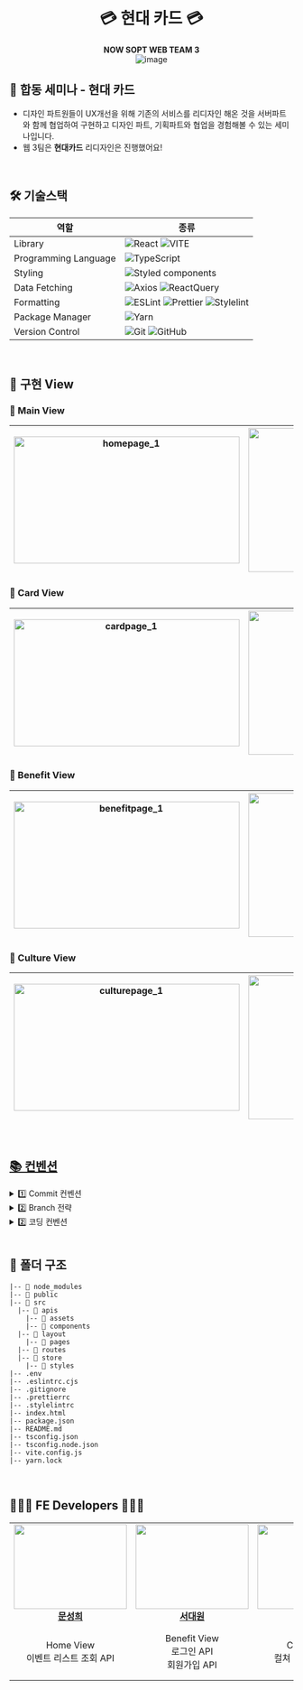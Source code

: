 <div align="center">

# 💳 현대 카드 💳

**NOW SOPT WEB TEAM 3**
<br />
![image](https://github.com/NOW-SOPT-CDSP-WEB3/client/assets/52481403/5e9928e6-e79c-442e-9ab8-85884103e08e)
</div>

## 📌 합동 세미나 - 현대 카드

- 디자인 파트원들이 UX개선을 위해 기존의 서비스를 리디자인 해온 것을 서버파트와 함께 협업하여 구현하고 디자인 파트, 기획파트와 협업을 경험해볼 수 있는 세미나입니다.
- 웹 3팀은 **현대카드** 리디자인은 진행했어요!

<br/>

<h2> 🛠 기술스택 </h2>

| 역할                 | 종류                                                                                                                                                                                                                                                                                                                          |
| -------------------- | ----------------------------------------------------------------------------------------------------------------------------------------------------------------------------------------------------------------------------------------------------------------------------------------------------------------------------- |
| Library              | ![React](https://img.shields.io/badge/React-61DAFB?style=for-the-badge&logo=React&logoColor=white) ![VITE](https://img.shields.io/badge/VITE-646CFF?style=for-the-badge&logo=Vite&logoColor=white)                                                                                                                            |
| Programming Language | ![TypeScript](https://img.shields.io/badge/TypeScript-3178C6.svg?style=for-the-badge&logo=TypeScript&logoColor=white)                                                                                                                                                                                                         |
| Styling              | ![Styled components](https://img.shields.io/badge/styled_components-DB7093?style=for-the-badge&logo=Styled-components&logoColor=white)                                                                                                                                                                                        |
| Data Fetching        | ![Axios](https://img.shields.io/badge/Axios-5A29E4?style=for-the-badge&logo=Axios&logoColor=white) ![ReactQuery](https://img.shields.io/badge/ReactQuery-FF4154?style=for-the-badge&logo=ReactQuery&logoColor=white)                                                                                                          |
| Formatting           | ![ESLint](https://img.shields.io/badge/ESLint-4B3263?style=for-the-badge&logo=eslint&logoColor=white) ![Prettier](https://img.shields.io/badge/Prettier-F7B93E?style=for-the-badge&logo=prettier&logoColor=white) ![Stylelint](https://img.shields.io/badge/stylelint-000?style=for-the-badge&logo=stylelint&logoColor=white) |
| Package Manager      | ![Yarn](https://img.shields.io/badge/Yarn-2C8EBB?style=for-the-badge&logo=yarn&logoColor=white)                                                                                                                                                                                                                               |
| Version Control      | ![Git](https://img.shields.io/badge/git-%23F05033.svg?style=for-the-badge&logo=git&logoColor=white) ![GitHub](https://img.shields.io/badge/github-%23121011.svg?style=for-the-badge&logo=github&logoColor=white)                                                                                                              |

<br />


## 🌳 구현 View
### 🌿 Main View

| <img width="400" height="225" alt="homepage_1" src="https://github.com/NOW-SOPT-CDSP-WEB3/client/assets/52481403/2b3bbb1f-ceae-4ff3-8549-fd170a8db774"> | <img width="400" height="255" alt="homepage_2" src="https://github.com/NOW-SOPT-CDSP-WEB3/client/assets/52481403/d6c8713b-da19-468f-9b51-3894c56c859e"> | 
| :---: | :---: |



### 🌿 Card View

| <img width="400" height="225" alt="cardpage_1" src="https://github.com/NOW-SOPT-CDSP-WEB3/client/assets/52481403/74b20fa0-cb5d-4d9e-8576-d2478fccce50" > | <img width="400" height="255" alt="cardpage_2" src="https://github.com/NOW-SOPT-CDSP-WEB3/client/assets/52481403/40620b0a-0d10-491e-8a97-782e084da329" > | 
| :---: | :---: |


### 🌿 Benefit View

| <img width="400" height="225" alt="benefitpage_1" src="https://github.com/NOW-SOPT-CDSP-WEB3/client/assets/52481403/8d485bd4-002d-4028-8ad6-a887f24ddfdc" > | <img width="400" height="255" alt="benefitpage_2" src="https://github.com/NOW-SOPT-CDSP-WEB3/client/assets/52481403/7c0adc59-508f-4706-adf3-806e850c2286"> | 
| :---: | :---: |



### 🌿 Culture View

| <img width="400" height="225" alt="culturepage_1" src="https://github.com/NOW-SOPT-CDSP-WEB3/client/assets/52481403/70746fe9-ccd3-4d24-9290-564738fe4f38"> | <img width="400" height="255" alt="homepage_2" src="https://github.com/NOW-SOPT-CDSP-WEB3/client/assets/52481403/ca106648-f343-47ec-814f-3bfcc7036afb"> | 
| :---: | :---: |

<br/>

## [📚 컨벤션](https://unnamedwritings.notion.site/4428b3ba2d4b48f4b5e9e0c1eac53535?pvs=4)

<details>
<summary>  1️⃣ Commit 컨벤션  </summary>

### commit 규칙

**키워드: 내용**

- **예시:**
  - `init: 초기 세팅`
  - `feat: 기능 개발`

<br/>

**Commit 메시지 종류 설명**


| 제목         | 내용                                                                 |
| ------------ | -------------------------------------------------------------------- |
| feat         | 새로운 기능을 추가할 경우                                            |
| style        | 기능에 영향을 주지 않는 커밋, 코드 순서, css 등의 포맷에 관한 커밋  |
| fix          | 버그를 고친 경우                                                    |
| refactor     | 프로덕션 코드 리팩토링                                              |
| docs         | 문서를 수정한 경우, 파일 삭제, 파일명 수정 등 ex) README.md          |
| chore        | 빌드 테스트 업데이트, 패키지 매니저를 설정하는 경우, 주석 추가, 자잘한 문서 수정 |
| code review  | 코드 리뷰 반영                                                      |
</details>


<details>
<summary> 2️⃣ Branch 전략 </summary>

### 브랜치 전략

`feat/#이슈번호/이슈이름`

### Git Branch

- **GitHub-Flow** 전략 + **develop**
- 브랜치 운영
  - `feat/#이슈번호/이슈이름` (camelCase): 기능을 개발하면서 각자가 사용한 브랜치
    - `main`: 완전히 안전하다고 판단되었을 때, 즉 배포가 가능한 최종 merge하는 브랜치
    - `develop`: 배포하기 전 개발 중일 때 각자의 브랜치에서 merge하는 브랜치 (default 브랜치)
      - `feat/#이슈번호/기능명`: feature 브랜치. 새로운 기능 개발. 개발이 완료되면 develop 브랜치로 병합
      - `fix/#이슈번호/기능명`: feature 브랜치 생성 후 버그가 생겼을 때 수정하는 브랜치
      - 그 외 `hotfix`, `release` 등은 사용 X

</details>

<details>
<summary> 2️⃣ 코딩 컨벤션 </summary>
<br/>
  
1. **변수명, 함수명을 고민을 우선적으로 하되, 주석이 필요한 경우는 어떤 역할을 하는지 다른 사람이 이해할 수 있도록 작성하자**
2. **해야 할 사항이 있다면 `// TODO:` 주석으로 표시하자**
3. **컴포넌트 파일의 확장자는 `.tsx`, `.jsx`로 정한다**
4. **컴포넌트와 일반 기능을 구현하는 함수 구분**
   - 컴포넌트: 일반 함수 `function`을 사용
     ```tsx
     // Bad
     const skrr = () => {
         return <div>skrr</div>
     }

     export default skrr

     // Good
     function skrr() {
         return <div>skrr</div>
     }

     export default skrr
     ```
   - 기능을 구현하는 함수: `const`를 사용
     ```tsx
     // Bad
     function handleskrr(number) {
         return number + 1
     }

     // Good
     const handleSkrr = (number) => {
         return number + 1
     }
     ```

     <br/>
     
5. **변수/함수명은 20자 미만, 주석으로 변수 설명**
   - 변수/함수명은 이해할 수 있을 정도로 고민
     ```tsx
     // Bad
     const isLoading = true;

     // Good
     const isUserDataLoading = true;
     ```
   - 대부분의 경우 `카멜 케이스`를 사용
     ```tsx
     // Bad
     const is_snake_case = 'Bad';

     // Good
     const camelCase = 'Good';
     ```
   - 상수는 영문 대문자 스네이크 표기법 사용
     ```tsx
     const SYMBOLIC_CONSTANT = 'value';
     ```
   - 클래스 생성자/생성자 함수는 대문자 카멜 케이스 사용
     ```tsx
     // 클래스
     class ClassName {}

     // 생성자 함수
     function Person() {}
     ```
   - URL, HTML 같은 대문자 약어는 그대로 사용
     ```tsx
     const parseHTML = () => {}
     const parseXML = () => {}
     ```

     <br/>
     
6. **이벤트 핸들러명은 `handle`로 시작**
   ```tsx
   // Good
   const handleClick = () => {}

   // Bad
   const clickHandler = () => {}
   const onClick = () => {}
   const onSubmit = () => {}
   const onClickHandler = () => {}

</details>


<br/>

<h2> 📁 폴더 구조 </h2>

```
|-- 📁 node_modules
|-- 📁 public
|-- 📁 src
  |-- 📁 apis
	|-- 📁 assets
	|-- 📁 components
  |-- 📁 layout
	|-- 📁 pages
  |-- 📁 routes
  |-- 📁 store
	|-- 📁 styles
|-- .env
|-- .eslintrc.cjs
|-- .gitignore
|-- .prettierrc
|-- .stylelintrc
|-- index.html
|-- package.json
|-- README.md
|-- tsconfig.json
|-- tsconfig.node.json
|-- vite.config.js
|-- yarn.lock
```
<br />


## 🧑🏻‍💻 FE Developers 👩🏻‍💻
<table align="center">
    <tr align="center"> 
    <td style="min-width: 150px;" background-color="white">
            <a href="https://github.com/seong-hui">
              <img src="https://github.com/NOW-SOPT-CDSP-WEB3/client/assets/52481403/1fa04cb3-e05c-4cc5-a4a6-feb84cffe2ac" width="200" height="150" style="object-fit :cover">
              <br />
              <b>문성희</b>
            </a> 
        </td>
        <td style="min-width: 150px;">
            <a href="https://github.com/suwonthugger">
              <img src="https://github.com/NOW-SOPT-CDSP-WEB3/client/assets/52481403/d4bd6428-7482-4106-8477-7c09f9e1f7f5" width="200" height="150" style="object-fit :cover">
              <br />
              <b>서대원</b>
            </a>
        </td>
        <td style="min-width: 150px;" background-color="white">
            <a href="https://github.com/yarimu">
              <img src="https://github.com/NOW-SOPT-CDSP-WEB3/client/assets/52481403/cc5f7a1a-ba99-44fd-9c3a-c5d94e7d8c79" width="200" height="150" style="object-fit :cover">
              <br />
              <b>이예림</b>
            </a> 
        </td>
        <td style="min-width: 150px;">
            <a href="https://github.com/cindy-chaewon">
              <img src="https://github.com/NOW-SOPT-CDSP-WEB3/client/assets/52481403/1043a90f-676a-4d89-bf63-a86d05f9e780" width="200" height="150" style="object-fit :cover">
              <br />
              <b>이채원</b>
            </a>
        </td>
    </tr>
    <tr align="center">
        <td>
            Home View<br />
           이벤트 리스트 조회 API
        </td>
        <td>
            Benefit View <br/>
            로그인 API <br />회원가입 API
      </td>
        <td>
            Culture View <br />
            컬쳐 리스트 조회 API 
        </td>
        <td>
            Card View<br />
           전체 카드 조회 API <br />카드 북마크 API<br />카드 필터링 조회 API
        </td>
    </tr>

</table>

